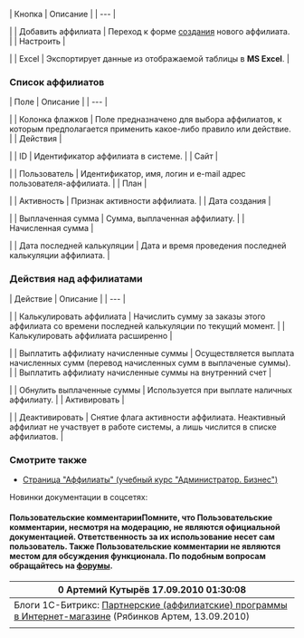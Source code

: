 | Кнопка | Описание |
| --- |

|
| Добавить аффилиата | Переход к форме [создания](/user_help/store/sale/affiliates/sale_affiliate_edit.php) нового аффилиата. |
| Настроить |

|
| Excel | Экспортирует данные из отображаемой таблицы в **MS Excel**. |

### Список аффилиатов

| Поле | Описание |
| --- |

|
| Колонка флажков | Поле предназначено для выбора аффилиатов, к которым предполагается применить какое-либо правило или действие. |
| Действия |

|
| ID | Идентификатор аффилиата в системе. |
| Сайт |

|
| Пользователь | Идентификатор, имя, логин и e-mail адрес пользователя-аффилиата. |
| План |

|
| Активность | Признак активности аффилиата. |
| Дата создания |

|
| Выплаченная сумма | Сумма, выплаченная аффилиату. |
| Начисленная сумма |

|
| Дата последней калькуляции | Дата и время проведения последней калькуляции аффилиата. |

### Действия над аффилиатами

| Действие | Описание |
| --- |

|
| Калькулировать аффилиата | Начислить сумму за заказы этого аффилиата со времени последней калькуляции по текущий момент. |
| Калькулировать аффилиата расширенно |

|
| Выплатить аффилиату начисленные суммы | Осуществляется выплата начисленных сумм (перевод начисленных сумм в выплаченые суммы). |
| Выплатить аффилиату начисленные суммы на внутренний счет |

|
| Обнулить выплаченные суммы | Используется при выплате наличных аффилиату. |
| Активировать |

|
| Деактивировать | Снятие флага активности аффилиата. Неактивный аффилиат не участвует в работе системы, а лишь числится в списке аффилиатов. |

### Смотрите также

* [Страница "Аффилиаты" (учебный курс "Администратор. Бизнес")](https://dev.1c-bitrix.ru/learning/course/index.php?COURSE_ID=42&LESSON_ID=3203)

Новинки документации в соцсетях:

#### Пользовательские комментарииПомните, что Пользовательские комментарии, несмотря на модерацию, не являются официальной документацией. Ответственность за их использование несет сам пользователь. Также Пользовательские комментарии не являются местом для обсуждения функционала. По подобным вопросам обращайтесь на [форумы](http://dev.1c-bitrix.ru/community/forums/group1/).

| 0  **Артемий Кутырёв** 17.09.2010 01:30:08 |
| --- |
| Блоги 1С-Битрикс: [Партнерские (аффилиатские) программы в Интернет-магазине](http://www.1c-bitrix.ru/blog/artem/2159.php) (Рябинков Артем, 13.09.2010) |
|  |